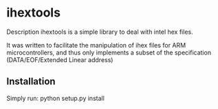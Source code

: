 ihextools
=========

Description
ihextools is a simple library to deal with intel hex files.

It was written to facilitate the manipulation of ihex files for ARM microcontrollers,
and thus only implements a subset of the specification
(DATA/EOF/Extended Linear address)


Installation
------------
Simply run: python setup.py install

